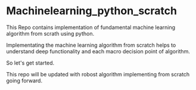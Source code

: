 # Machinelearning_python_scratch

This Repo contains implementation of fundamental machine learning algorithm from scrath using python.

Implementating the machine learning algorithm from scratch helps to understand deep functionality and each macro decision point of algorithm.

So let's get started.

This repo will be updated with robost algorithm implementing from scratch going forward.

